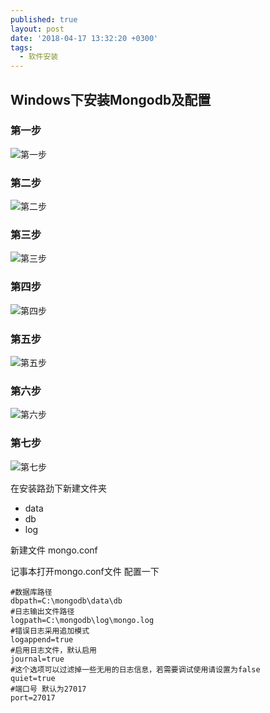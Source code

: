 ```yaml
---
published: true
layout: post
date: '2018-04-17 13:32:20 +0300'
tags:
  - 软件安装
---
```

## Windows下安装Mongodb及配置

### 第一步
![第一步](2019-09-17_0001.png)

### 第二步
![第二步](2019-09-17_0002.png)

### 第三步
![第三步](2019-09-17_0003.png)

### 第四步
![第四步](2019-09-17_0004.png)

### 第五步
![第五步](2019-09-17_0005.png)

### 第六步
![第六步](2019-09-17_0006.png)

### 第七步
![第七步](2019-09-17_0006.png)

在安装路劲下新建文件夹
- data
 - db
- log

新建文件
mongo.conf

记事本打开mongo.conf文件 配置一下

```
#数据库路径  
dbpath=C:\mongodb\data\db
#日志输出文件路径  
logpath=C:\mongodb\log\mongo.log
#错误日志采用追加模式  
logappend=true  
#启用日志文件，默认启用  
journal=true  
#这个选项可以过滤掉一些无用的日志信息，若需要调试使用请设置为false  
quiet=true  
#端口号 默认为27017  
port=27017
```











